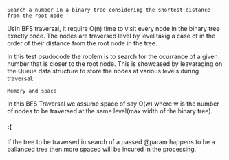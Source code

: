 `` Search a number in a binary tree considering the shortest distance from the root node ``

Usin BFS traversal, it require O(n) time  to visit every node in the binary tree exactly once.
The nodes are traversed level by level takig a case of in the order of their
distance from the root node in the tree.

In this test psudocode the roblem is to search for the ocurrance of a given number that is closer to
the root node. This is showcased by leavaraging on the Queue data structure to store the nodes at various levels
during traversal.

`Memory and space`

In this BFS Traversal we assume space of say O(w) where w is the number of nodes to be traversed at the same level(max width of the binary tree).

#### :(
If the tree to be traversed in search of a passed @param  happens to be a ballanced tree then more spaced will be incured in the processing.
